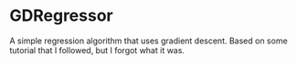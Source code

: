 # GDRegressor
A simple regression algorithm that uses gradient descent. Based on some tutorial that I followed, but I forgot what it was.
